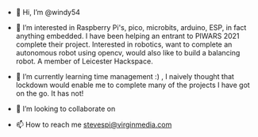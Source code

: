 - 👋 Hi, I’m @windy54
- 👀 I’m interested in Raspberry Pi's, pico, microbits, arduino, ESP, in fact anything embedded. I have been helping an entrant to PIWARS 2021
complete their project. Interested in robotics, want to complete an autonomous robot using opencv, would also like to build a balancing robot.
A member of Leicester Hackspace.

- 🌱 I’m currently learning time management :) , I naively thought that lockdown would enable me to complete many of the projects I have got
on the go. It has not!
- 💞️ I’m looking to collaborate on 
- 📫 How to reach me stevespi@virginmedia.com

<!---
windy54/windy54 is a ✨ special ✨ repository because its `README.md` (this file) appears on your GitHub profile.
You can click the Preview link to take a look at your changes.
--->
